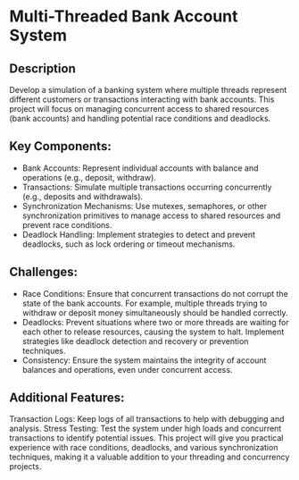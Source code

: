 # Multi-Threaded Bank Account System
## Description
Develop a simulation of a banking system where multiple threads represent different customers or transactions interacting with bank accounts. This project will focus on managing concurrent access to shared resources (bank accounts) and handling potential race conditions and deadlocks.
## Key Components:
- Bank Accounts: Represent individual accounts with balance and operations (e.g., deposit, withdraw).
- Transactions: Simulate multiple transactions occurring concurrently (e.g., deposits and withdrawals).
- Synchronization Mechanisms: Use mutexes, semaphores, or other synchronization primitives to manage access to shared resources and prevent race conditions.
- Deadlock Handling: Implement strategies to detect and prevent deadlocks, such as lock ordering or timeout mechanisms.
## Challenges:
- Race Conditions: Ensure that concurrent transactions do not corrupt the state of the bank accounts. For example, multiple threads trying to withdraw or deposit money simultaneously should be handled correctly.
- Deadlocks: Prevent situations where two or more threads are waiting for each other to release resources, causing the system to halt. Implement strategies like deadlock detection and recovery or prevention techniques.
- Consistency: Ensure the system maintains the integrity of account balances and operations, even under concurrent access.
## Additional Features:
Transaction Logs: Keep logs of all transactions to help with debugging and analysis.
Stress Testing: Test the system under high loads and concurrent transactions to identify potential issues.
This project will give you practical experience with race conditions, deadlocks, and various synchronization techniques, making it a valuable addition to your threading and concurrency projects.
